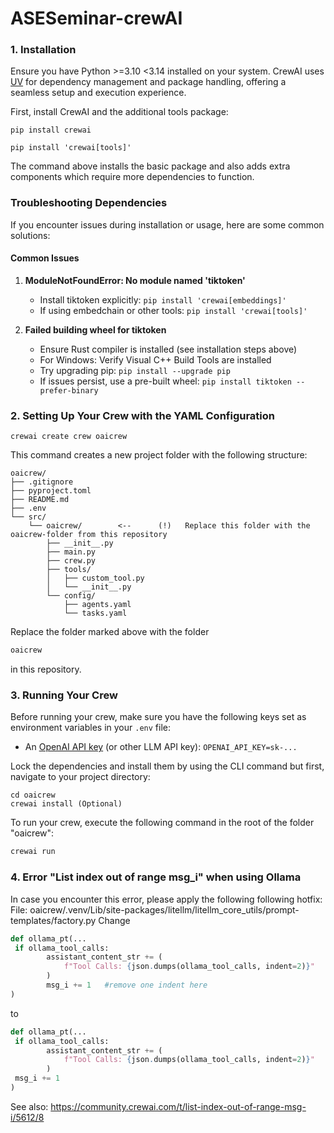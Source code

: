 # ASESeminar-crewAI

### 1. Installation

Ensure you have Python >=3.10 <3.14 installed on your system. CrewAI uses [UV](https://docs.astral.sh/uv/) for dependency management and package handling, offering a seamless setup and execution experience.

First, install CrewAI and the additional tools package:

```shell
pip install crewai
```

```shell
pip install 'crewai[tools]'
```

The command above installs the basic package and also adds extra components which require more dependencies to function.

### Troubleshooting Dependencies

If you encounter issues during installation or usage, here are some common solutions:

#### Common Issues

1. **ModuleNotFoundError: No module named 'tiktoken'**

   - Install tiktoken explicitly: `pip install 'crewai[embeddings]'`
   - If using embedchain or other tools: `pip install 'crewai[tools]'`

2. **Failed building wheel for tiktoken**

   - Ensure Rust compiler is installed (see installation steps above)
   - For Windows: Verify Visual C++ Build Tools are installed
   - Try upgrading pip: `pip install --upgrade pip`
   - If issues persist, use a pre-built wheel: `pip install tiktoken --prefer-binary`

### 2. Setting Up Your Crew with the YAML Configuration

```shell
crewai create crew oaicrew
```

This command creates a new project folder with the following structure:

```
oaicrew/
├── .gitignore
├── pyproject.toml
├── README.md
├── .env
└── src/
    └── oaicrew/        <--      (!)   Replace this folder with the oaicrew-folder from this repository
        ├── __init__.py
        ├── main.py
        ├── crew.py
        ├── tools/
        │   ├── custom_tool.py
        │   └── __init__.py
        └── config/
            ├── agents.yaml
            └── tasks.yaml
```

Replace the folder marked above with the folder

```bash
oaicrew
```

in this repository.

### 3. Running Your Crew

Before running your crew, make sure you have the following keys set as environment variables in your `.env` file:

- An [OpenAI API key](https://platform.openai.com/account/api-keys) (or other LLM API key): `OPENAI_API_KEY=sk-...`

Lock the dependencies and install them by using the CLI command but first, navigate to your project directory:

```shell
cd oaicrew
crewai install (Optional)
```

To run your crew, execute the following command in the root of the folder "oaicrew":

```bash
crewai run
```

### 4. Error "List index out of range msg_i" when using Ollama

In case you encounter this error, please apply the following following hotfix:
File: oaicrew/.venv/Lib/site-packages/litellm/litellm_core_utils/prompt-templates/factory.py
Change

```python
def ollama_pt(...
 if ollama_tool_calls:
        assistant_content_str += (
            f"Tool Calls: {json.dumps(ollama_tool_calls, indent=2)}"
        )
        msg_i += 1   #remove one indent here
)
```

to

```python
def ollama_pt(...
 if ollama_tool_calls:
        assistant_content_str += (
            f"Tool Calls: {json.dumps(ollama_tool_calls, indent=2)}"
        )
 msg_i += 1
)
```

See also:
https://community.crewai.com/t/list-index-out-of-range-msg-i/5612/8
